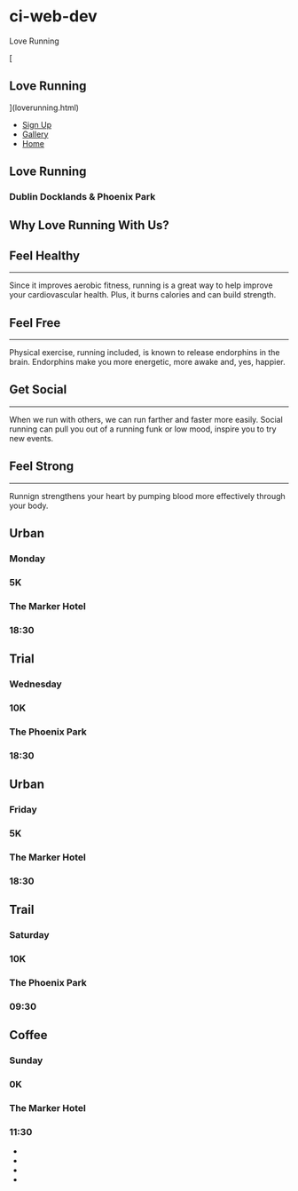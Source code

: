 # ci-web-dev

  Love Running 

[

Love Running
------------

](loverunning.html)

*   [Sign Up](Signup.html)
*   [Gallery](Gallery.html)
*   [Home](LoveRunning.html)

Love Running
------------

### Dublin Docklands & Phoenix Park

Why Love Running With Us?
-------------------------

Feel Healthy
------------

* * *

Since it improves aerobic fitness, running is a great way to help improve your cardiovascular health. Plus, it burns calories and can build strength.

Feel Free
---------

* * *

Physical exercise, running included, is known to release endorphins in the brain. Endorphins make you more energetic, more awake and, yes, happier.

Get Social
----------

* * *

When we run with others, we can run farther and faster more easily. Social running can pull you out of a running funk or low mood, inspire you to try new events.

Feel Strong
-----------

* * *

Runnign strengthens your heart by pumping blood more effectively through your body.

Urban
-----

### Monday

### 5K

### The Marker Hotel

### 18:30

Trial
-----

### Wednesday

### 10K

### The Phoenix Park

### 18:30

Urban
-----

### Friday

### 5K

### The Marker Hotel

### 18:30

Trail
-----

### Saturday

### 10K

### The Phoenix Park

### 09:30

Coffee
------

### Sunday

### 0K

### The Marker Hotel

### 11:30

*   [](https://facebook.com)
*   [](https://twitter.com)
*   [](https://youtube.com)
*   [](https://instagram.com)